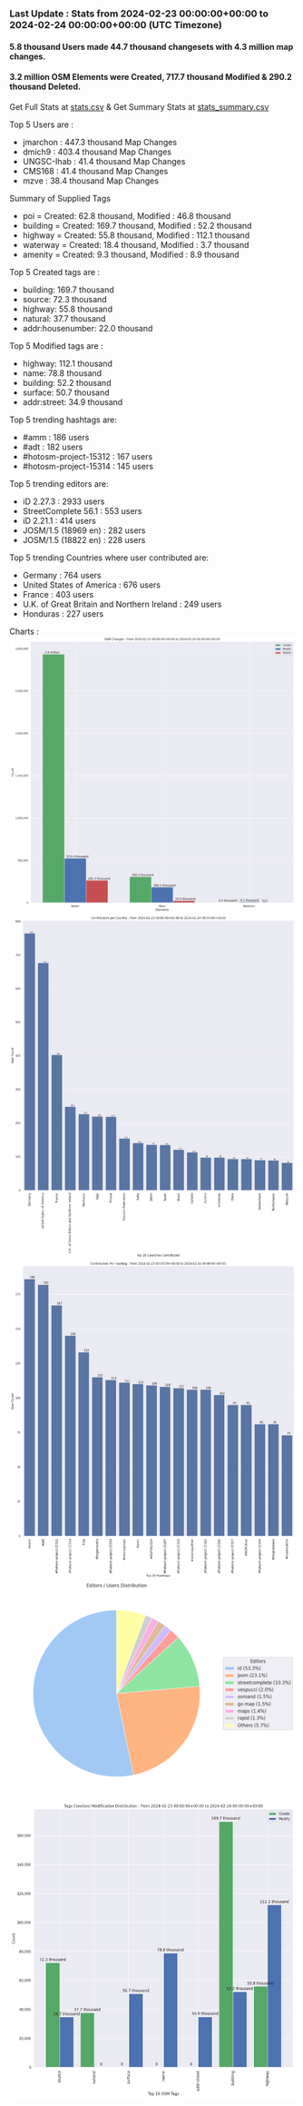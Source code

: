 ### Last Update : Stats from 2024-02-23 00:00:00+00:00 to 2024-02-24 00:00:00+00:00 (UTC Timezone)

#### 5.8 thousand Users made 44.7 thousand changesets with 4.3 million map changes.
#### 3.2 million OSM Elements were Created, 717.7 thousand Modified & 290.2 thousand Deleted.
Get Full Stats at [stats.csv](/stats/Global/Daily/stats.csv)
 & Get Summary Stats at [stats_summary.csv](/stats/Global/Daily/stats_summary.csv)

Top 5 Users are : 
- jmarchon : 447.3 thousand Map Changes
- dmich9 : 403.4 thousand Map Changes
- UNGSC-Ihab : 41.4 thousand Map Changes
- CMS168 : 41.4 thousand Map Changes
- mzve : 38.4 thousand Map Changes

Summary of Supplied Tags
- poi = Created: 62.8 thousand, Modified : 46.8 thousand
- building = Created: 169.7 thousand, Modified : 52.2 thousand
- highway = Created: 55.8 thousand, Modified : 112.1 thousand
- waterway = Created: 18.4 thousand, Modified : 3.7 thousand
- amenity = Created: 9.3 thousand, Modified : 8.9 thousand


Top 5 Created tags are :
- building: 169.7 thousand
- source: 72.3 thousand
- highway: 55.8 thousand
- natural: 37.7 thousand
- addr:housenumber: 22.0 thousand


Top 5 Modified tags are :
- highway: 112.1 thousand
- name: 78.8 thousand
- building: 52.2 thousand
- surface: 50.7 thousand
- addr:street: 34.9 thousand


Top 5 trending hashtags are:
- #amm : 186 users
- #adt : 182 users
- #hotosm-project-15312 : 167 users
- #hotosm-project-15314 : 145 users


Top 5 trending editors are:
- iD 2.27.3 : 2933 users
- StreetComplete 56.1 : 553 users
- iD 2.21.1 : 414 users
- JOSM/1.5 (18969 en) : 282 users
- JOSM/1.5 (18822 en) : 228 users


Top 5 trending Countries where user contributed are:
- Germany : 764 users
- United States of America : 676 users
- France : 403 users
- U.K. of Great Britain and Northern Ireland : 249 users
- Honduras : 227 users


 Charts : 
![Alt text](./stats_osm_changes.png) 
![Alt text](./stats_users_per_country.png) 
![Alt text](./stats_users_per_hashtag.png) 
![Alt text](./stats_editors_pie_chart.png) 
![Alt text](./stats_tags.png) 
